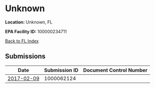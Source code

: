 # Unknown

**Location:** Unknown, FL

**EPA Facility ID:** 100000234711

[Back to FL Index](../../index.md)

## Submissions

| Date | Submission ID | Document Control Number |
|------|--------------|-------------------------|
| [2017-02-09](submissions/1000062124.md) | 1000062124 |  |
